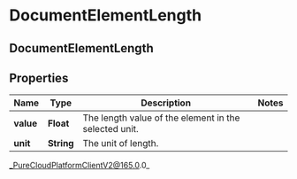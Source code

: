 # DocumentElementLength

## DocumentElementLength

## Properties

|Name | Type | Description | Notes|
|------------ | ------------- | ------------- | -------------|
| **value** | **Float** | The length value of the element in the selected unit. | |
| **unit** | **String** | The unit of length. | |



_PureCloudPlatformClientV2@165.0.0_
